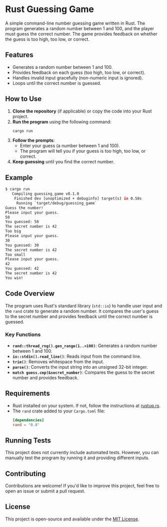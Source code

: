 # Rust Guessing Game

A simple command-line number guessing game written in Rust. The program generates a random number between 1 and 100, and the player must guess the correct number. The game provides feedback on whether the guess is too high, too low, or correct.

## Features

- Generates a random number between 1 and 100.
- Provides feedback on each guess (too high, too low, or correct).
- Handles invalid input gracefully (non-numeric input is ignored).
- Loops until the correct number is guessed.

## How to Use

1. **Clone the repository** (if applicable) or copy the code into your Rust project.
2. **Run the program** using the following command:
   ```bash
   cargo run
   ```
3. **Follow the prompts**:
   - Enter your guess (a number between 1 and 100).
   - The program will tell you if your guess is too high, too low, or correct.
4. **Keep guessing** until you find the correct number.

## Example

```bash
$ cargo run
   Compiling guessing_game v0.1.0
    Finished dev [unoptimized + debuginfo] target(s) in 0.50s
     Running `target/debug/guessing_game`
Guess the number!
Please input your guess.
50
You guessed: 50
The secret number is 42
Too big
Please input your guess.
30
You guessed: 30
The secret number is 42
Too small
Please input your guess.
42
You guessed: 42
The secret number is 42
You win!
```

## Code Overview

The program uses Rust's standard library (`std::io`) to handle user input and the `rand` crate to generate a random number. It compares the user's guess to the secret number and provides feedback until the correct number is guessed.

### Key Functions

- **`rand::thread_rng().gen_range(1..=100)`**: Generates a random number between 1 and 100.
- **`io::stdin().read_line()`**: Reads input from the command line.
- **`trim()`**: Removes whitespace from the input.
- **`parse()`**: Converts the input string into an unsigned 32-bit integer.
- **`match guess.cmp(&secret_number)`**: Compares the guess to the secret number and provides feedback.

## Requirements

- Rust installed on your system. If not, follow the instructions at [rustup.rs](https://rustup.rs/).
- The `rand` crate added to your `Cargo.toml` file:
  ```toml
  [dependencies]
  rand = "0.8"
  ```

## Running Tests

This project does not currently include automated tests. However, you can manually test the program by running it and providing different inputs.

## Contributing

Contributions are welcome! If you'd like to improve this project, feel free to open an issue or submit a pull request.

## License

This project is open-source and available under the [MIT License](LICENSE.md).

